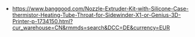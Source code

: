 - https://www.banggood.com/Nozzle-Extruder-Kit-with-Silicone-Case-thermistor-Heating-Tube-Throat-for-Sidewinder-X1-or-Genius-3D-Printer-p-1734150.html?cur_warehouse=CN&rmmds=search&DCC=DE&currency=EUR
